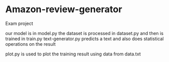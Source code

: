 # Amazon-review-generator
Exam project

our model is in model.py
the dataset is processed in dataset.py
and then is trained in train.py
text-generator.py predicts a text and also does statistical operations on the result

plot.py is used to plot the training result
using data from data.txt
